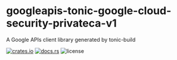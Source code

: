 # googleapis-tonic-google-cloud-security-privateca-v1

A Google APIs client library generated by tonic-build

[![crates.io](https://img.shields.io/crates/v/googleapis-tonic-google-cloud-security-privateca-v1)](https://crates.io/crates/googleapis-tonic-google-cloud-security-privateca-v1)
[![docs.rs](https://img.shields.io/docsrs/googleapis-tonic-google-cloud-security-privateca-v1)](https://docs.rs/googleapis-tonic-google-cloud-security-privateca-v1)
![license](https://img.shields.io/crates/l/googleapis-tonic-google-cloud-security-privateca-v1)
